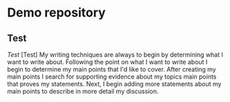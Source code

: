 # Demo repository #
## Test ##
*Test*
[Test] 
My writing techniques are always to begin by determining what I want to write about. Following the point on what I want to write about I begin to determine my main points that I'd like to cover. After creating my main points I search for supporting evidence about my topics main points that proves my statements.  Next, I begin adding more statements about my main points to describe in more detail my discussion. 
